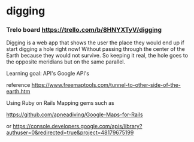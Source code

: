 # digging

### Trelo board https://trello.com/b/8HNYXTyV/digging


Digging is a web app that shows the user the place they would end up if start digging a hole right now! Without passing through the center of the Earth because they would not survive. So keeping it real, the hole goes to the opposite meridians but on the same parallel.

Learning goal:
API's
Google API's

reference https://www.freemaptools.com/tunnel-to-other-side-of-the-earth.htm

Using
Ruby on Rails
Mapping gems such as

https://github.com/apneadiving/Google-Maps-for-Rails

or
https://console.developers.google.com/apis/library?authuser=0&redirected=true&project=48179675199

